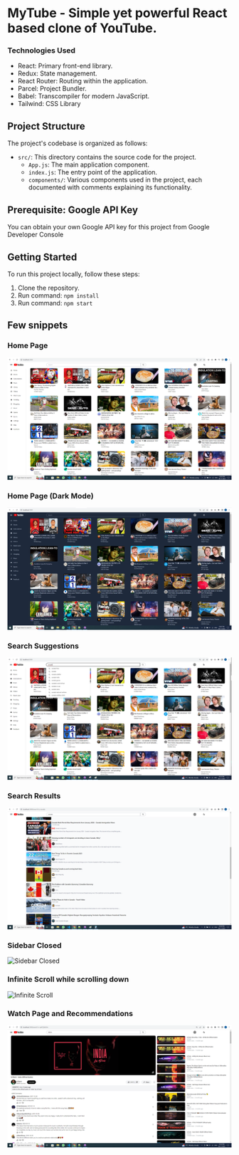 # MyTube - Simple yet powerful React based clone of YouTube.

### Technologies Used

- React: Primary front-end library.
- Redux: State management.
- React Router: Routing within the application.
- Parcel: Project Bundler.
- Babel: Transcompiler for modern JavaScript.
- Tailwind: CSS Library

## Project Structure

The project's codebase is organized as follows:

- `src/`: This directory contains the source code for the project.
  - `App.js`: The main application component.
  - `index.js`: The entry point of the application.
  - `components/`: Various components used in the project, each documented with comments explaining its functionality.

## Prerequisite: Google API Key

You can obtain your own Google API key for this project from Google Developer Console

## Getting Started

To run this project locally, follow these steps:

1. Clone the repository.
2. Run command: `npm install`
3. Run command: `npm start`

## Few snippets

### Home Page

![Home Page](./project-snippets/default-theme.PNG)

### Home Page (Dark Mode)

![Home Page](./project-snippets/dark-theme.PNG)

### Search Suggestions

![Search Suggestions](./project-snippets/search.png)

### Search Results

![Search Results](./project-snippets/search-results.PNG)

### Sidebar Closed

![Sidebar Closed](./project-snippets/sidebar-closed.PNG)

### Infinite Scroll while scrolling down

![Infinite Scroll](./project-snippets/infinite-scroll.PNG)

### Watch Page and Recommendations

![Watch Page](./project-snippets/watch-page.PNG)
